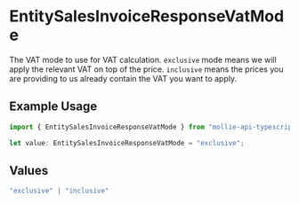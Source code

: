 # EntitySalesInvoiceResponseVatMode

The VAT mode to use for VAT calculation. `exclusive` mode means we will apply the relevant VAT on top of the
price. `inclusive` means the prices you are providing to us already contain the VAT you want to apply.

## Example Usage

```typescript
import { EntitySalesInvoiceResponseVatMode } from "mollie-api-typescript/models";

let value: EntitySalesInvoiceResponseVatMode = "exclusive";
```

## Values

```typescript
"exclusive" | "inclusive"
```